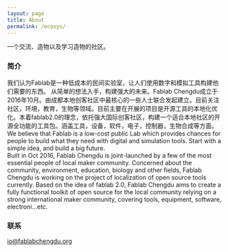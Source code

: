 ```yaml
---
layout: page
title: About
permalink: /ecosys/
---
```

一个交流、造物以及学习造物的社区。  

### 简介

我们认为Fablab是一种低成本的民间实验室，让人们使用数字和模拟工具构建他们需要的东西。 从简单的想法入手，构建强大的未来。Fablab Chengdu成立于2016年10月。由成都本地创客社区中最核心的一些人士联合发起建立。目前关注社区，环境，教育，生物等领域。目前主要在开展的项目是开源工具的本地化优化。本着fablab2.0的理念，依托强大国际创客社区，构建一个适合本地社区的开源全功能的工具包。涵盖工具，设备，软件，电子，控制器，生物合成等方面。  
We believe that Fablab is a low-cost public Lab which provides chances for people to build what they need with digital and simulation tools. Start with a simple idea, and build a big future.  
Built in Oct 2016, Fablab Chengdu is joint-launched by a few of the most essential people of local maker community. Concerned about the community, environment, education, biology and other fields, Fablab Chengdu is working on the project of localization of open source tools currently. Based on the idea of fablab 2.0, Fablab Chengdu aims to create a fully functional toolkit of open source for the local community relying on a strong international maker community, covering tools, equipment, software, electroni…etc.    


### 联系

[io@fablabchengdu.org](mailto:io@fablabchengdu.org)
